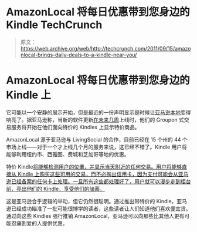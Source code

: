 # AmazonLocal 将每日优惠带到您身边的 Kindle TechCrunch

> 原文：<https://web.archive.org/web/http://techcrunch.com/2011/09/15/amazonlocal-brings-daily-deals-to-a-kindle-near-you/>

# AmazonLocal 将每日优惠带到您身边的 Kindle 上

它可能以一个安静的展示开始，但是最近的一份声明显示是时候让[亚马逊本地](https://web.archive.org/web/20230204143453/http://local.amazon.com/)变得响亮了。据亚马逊称，当新的软件更新[在未来几周](https://web.archive.org/web/20230204143453/http://www.businesswire.com/news/home/20110915005554/en/AmazonLocal-Coming-Kindle-Special-Offers)上线时，他们的 Groupon 式交易服务将开始在他们面向特价的 Kindles 上显示特价商品。

AmazonLocal 源于亚马逊与 LivingSocial 的合作，目前已经在 15 个州的 44 个市场上线——对于一个才上线几个月的服务来说，这已经不错了。Kindle 用户将能够利用纽约市、西雅图、费城和芝加哥等地的优惠。

特价 Kindle[将能够检测用户的位置，并显示当天附近的任何交易。用户将能够直接从 Kindle 上购买这些可用的交易，而不必掏出信用卡，因为支付可能会从亚马逊已经备案的任何卡上处理。一旦所有这些都处理好了，用户就可以漫步走到柜台前，亮出他们的 Kindle，享受他们的储蓄。](https://web.archive.org/web/20230204143453/https://techcrunch.com/2011/04/11/amazon-announces-ad-supported-kindle-for-114-thats-25-off/)

这是亚马逊合乎逻辑的举动，但它仍然很聪明。通过推出带特价的 Kindle，亚马逊已经成功瞄准了一批可能很博学的读者，这些读者让人们知道他们喜欢便宜货。通过向这些 Kindles 强行推销 AmazonLocal，亚马逊可以向那些比其他人更有可能忍痛割爱的人提供优惠。
